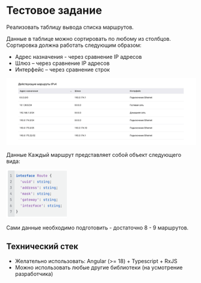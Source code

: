 # Тестовое задание

Реализовать таблицу вывода списка маршрутов.

Данные в таблице можно сортировать по любому из столбцов. Сортировка должна работать следующим образом:
- Адрес назначения - через сравнение IP адресов
- Шлюз – через сравнение IP адресов
- Интерфейс – через сравнение строк

![alt text](image.png)

Данные
Каждый маршрут представляет собой объект следующего вида:

![alt text](image-1.png)

Сами данные необходимо подготовить - достаточно 8 - 9 маршрутов.

## Технический стек
- Желательно использовать: Angular (>= 18) + Typescript + RxJS
- Можно использовать любые другие библиотеки (на усмотрение разработчика)